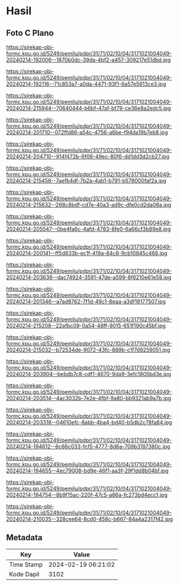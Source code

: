# Hasil

## Foto C Plano

https://sirekap-obj-formc.kpu.go.id/5249/pemilu/pdpr/31/71/02/10/04/3171021004049-20240214-192006--1870b0dc-39da-4bf2-a457-309217e51dbd.jpg

https://sirekap-obj-formc.kpu.go.id/5249/pemilu/pdpr/31/71/02/10/04/3171021004049-20240214-192116--71c853a7-a0da-4471-93f1-6a57e5613ce3.jpg

https://sirekap-obj-formc.kpu.go.id/5249/pemilu/pdpr/31/71/02/10/04/3171021004049-20240214-215944--70640444-b6bf-47af-bf79-ce36e8a2edc5.jpg

https://sirekap-obj-formc.kpu.go.id/5249/pemilu/pdpr/31/71/02/10/04/3171021004049-20240214-201710--072ffd86-a54c-4756-a6be-f94da19b7eb8.jpg

https://sirekap-obj-formc.kpu.go.id/5249/pemilu/pdpr/31/71/02/10/04/3171021004049-20240214-204710--914f472b-6f06-49ec-80f6-dd1dd3d2cb27.jpg

https://sirekap-obj-formc.kpu.go.id/5249/pemilu/pdpr/31/71/02/10/04/3171021004049-20240214-215458--7aefb4df-7b2a-4ab1-b791-b578000faf2a.jpg

https://sirekap-obj-formc.kpu.go.id/5249/pemilu/pdpr/31/71/02/10/04/3171021004049-20240214-215632--268c8bdf-cd7e-40a3-ad9c-dfe0cd2da08a.jpg

https://sirekap-obj-formc.kpu.go.id/5249/pemilu/pdpr/31/71/02/10/04/3171021004049-20240214-205547--0be4fa6c-4afd-4783-8fe0-6a66cf3b89e8.jpg

https://sirekap-obj-formc.kpu.go.id/5249/pemilu/pdpr/31/71/02/10/04/3171021004049-20240214-200141--ff5d833b-ec1f-419a-84c8-9cb10845c468.jpg

https://sirekap-obj-formc.kpu.go.id/5249/pemilu/pdpr/31/71/02/10/04/3171021004049-20240214-203636--dac74924-3591-47de-a599-8f6210e61e58.jpg

https://sirekap-obj-formc.kpu.go.id/5249/pemilu/pdpr/31/71/02/10/04/3171021004049-20240214-201346--a7ad8762-7f1d-49c1-8eaa-a3df19177507.jpg

https://sirekap-obj-formc.kpu.go.id/5249/pemilu/pdpr/31/71/02/10/04/3171021004049-20240214-215208--22afbc09-0a54-48ff-9015-651f190c45bf.jpg

https://sirekap-obj-formc.kpu.go.id/5249/pemilu/pdpr/31/71/02/10/04/3171021004049-20240214-215032--b72534de-9072-43fc-889b-c1f7d9259051.jpg

https://sirekap-obj-formc.kpu.go.id/5249/pemilu/pdpr/31/71/02/10/04/3171021004049-20240214-203904--bebdb7c8-cdf1-4670-9da9-3efc1805bd3e.jpg

https://sirekap-obj-formc.kpu.go.id/5249/pemilu/pdpr/31/71/02/10/04/3171021004049-20240214-203514--4ac3032b-7e2e-4fbf-9a80-bb9321ab9a7b.jpg

https://sirekap-obj-formc.kpu.go.id/5249/pemilu/pdpr/31/71/02/10/04/3171021004049-20240214-203318--04610efc-8abb-4ba4-bd40-b5db2c78fa84.jpg

https://sirekap-obj-formc.kpu.go.id/5249/pemilu/pdpr/31/71/02/10/04/3171021004049-20240214-194612--8c66c033-fcf5-4777-8d6a-709b3197380c.jpg

https://sirekap-obj-formc.kpu.go.id/5249/pemilu/pdpr/31/71/02/10/04/3171021004049-20240214-194655--4ec79008-bd9e-46f1-aa3f-29f1dd8b04bf.jpg

https://sirekap-obj-formc.kpu.go.id/5249/pemilu/pdpr/31/71/02/10/04/3171021004049-20240214-194754--8b9f15ac-220f-47c5-a86a-fc273bd4ecc1.jpg

https://sirekap-obj-formc.kpu.go.id/5249/pemilu/pdpr/31/71/02/10/04/3171021004049-20240214-210035--328cee64-8cd0-458c-b667-84a4a2317f42.jpg


## Metadata

| Key        | Value               |
| ---------- | ------------------- |
| Time Stamp | 2024-02-19 06:21:02 |
| Kode Dapil | 3102                |



